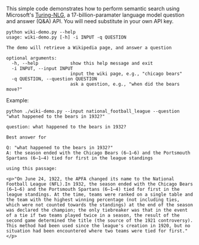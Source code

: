 
This simple code demonstrates how to perform semantic search using  Microsoft's [Turing-NLG](https://www.microsoft.com/en-us/research/blog/turing-nlg-a-17-billion-parameter-language-model-by-microsoft/), a 17-billion-paramater language model question and answer (Q&A) API. You will need substitute in your own API key.
```
python wiki-demo.py --help
usage: wiki-demo.py [-h] -i INPUT -q QUESTION

The demo will retrieve a Wikipedia page, and answer a question

optional arguments:
  -h, --help            show this help message and exit
  -i INPUT, --input INPUT
                        input the wiki page, e.g., "chicago bears"
  -q QUESTION, --question QUESTION
                        ask a question, e.g., "when did the bears move?"
```
Example:
```
python ./wiki-demo.py --input national_football_league --question "what happened to the bears in 1932?"

question: what happened to the bears in 1932?

Best answer for 

Q: "what happened to the bears in 1932?"
A: the season ended with the Chicago Bears (6–1–6) and the Portsmouth Spartans (6–1–4) tied for first in the league standings

using this passage:

<p>"On June 24, 1922, the APFA changed its name to the National Football League (NFL).In 1932, the season ended with the Chicago Bears (6–1–6) and the Portsmouth Spartans (6–1–4) tied for first in the league standings. At the time, teams were ranked on a single table and the team with the highest winning percentage (not including ties, which were not counted towards the standings) at the end of the season was declared the champion; the only tiebreaker was that in the event of a tie if two teams played twice in a season, the result of the second game determined the title (the source of the 1921 controversy). This method had been used since the league's creation in 1920, but no situation had been encountered where two teams were tied for first." </p>
```
